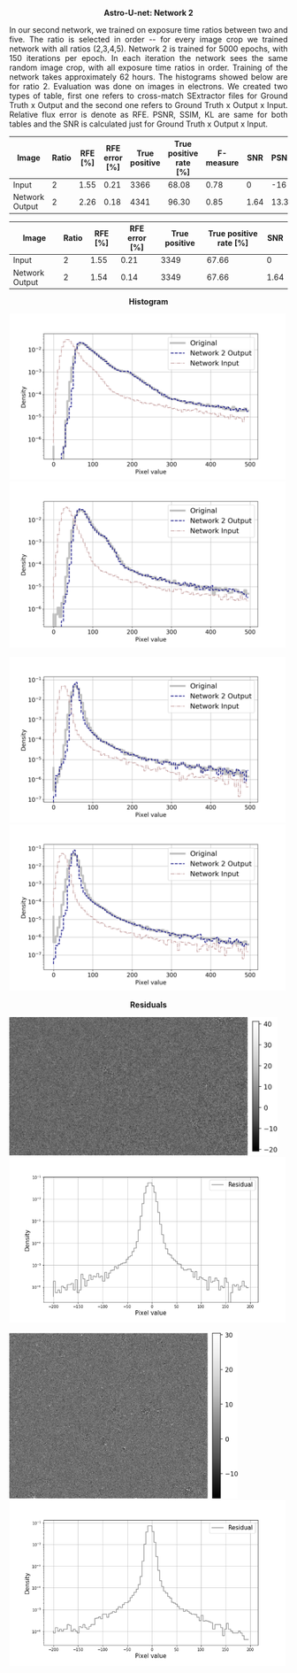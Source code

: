  <p align="center"> <b>  Astro-U-net:  Network 2 </b> </p>
 
 <p style="text-align:justify"> In our second network, we trained on exposure time ratios between two and five. The ratio is selected in order -- for every image crop we trained network with all ratios (2,3,4,5). Network 2 is trained for 5000 epochs, with 150 iterations per epoch. In each  iteration the network sees the same random image crop, with all exposure time ratios in order. Training of the network takes approximately 62 hours. The histograms showed below are for ratio 2. Evaluation was done on images in electrons. We created two types of table, first one refers to cross-match SExtractor files for Ground Truth x Output and the second one refers to Ground Truth x Output x Input. Relative flux error is denote as RFE. PSNR, SSIM, KL are same for both tables and the SNR is calculated just for Ground Truth x Output x Input.</p>
 
 
 
 |Image|Ratio | RFE [%] | RFE error [%] | True positive |True positive rate [%] |F-measure| SNR | PSNR | SSIM | KL|
 | --- | --- | --- | --- | --- | --- | --- | --- | --- | --- | --- | 
 |Input | 2 | 1.55 | 0.21 | 3366 | 68.08 | 0.78 | 0 | -16 | 0.45 | 0.0231 |
 |Network Output | 2 | 2.26 |0.18| 4341 | 96.30 | 0.85 | 1.64 | 13.3 | 0.63 | 0.0069 |
 
 
 |Image|Ratio | RFE [%] | RFE error [%] | True positive | True positive rate [%] | SNR | 
 | --- | --- | --- | --- | --- | --- | --- |
 |Input | 2 | 1.55 | 0.21 | 3349 | 67.66 |  0 | 
 |Network Output | 2 | 1.54 |0.14| 3349 | 67.66 | 1.64 |
 



<p align="center"> <b>  Histogram </b> </p>

	
<p align="left"><img src="hist/example1.png" height="300px"> <img src="hist/example2.png" height="300px"></p>

<p align="left"><img src="hist/example3.png" height="300px"> <img src="hist/example4.png" height="300px"></p>


<p align="center"> <b>  Residuals </b> </p>


<p align="left"><img src="Residuals/1.png" height="250px">    <img src="Residuals/histogram_1.png" height="300px"></p>

<p align="left"><img src="Residuals/6.png" height="300px">    <img src="Residuals/histogram_6.png" height="300px"></p>
